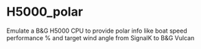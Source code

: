 # H5000_polar
Emulate a B&amp;G H5000 CPU to provide polar info like boat speed performance % and target wind angle from SignalK to B&amp;G Vulcan
